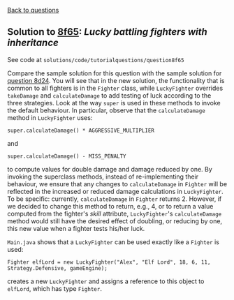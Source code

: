 [Back to questions](../README.md)

## Solution to [8f65](../questions/8f65): *Lucky battling fighters with inheritance*

See code at `solutions/code/tutorialquestions/question8f65`

Compare the sample solution for this question with the sample solution for [question 8d24](8d24.md).  You will
see that in the new solution, the functionality that is common to all fighters is in the `Fighter`
 class, while `LuckyFighter` overrides `takeDamage` and `calculateDamage` to
 add testing of luck according to the three strategies.  Look at the way `super` is used in these
 methods to invoke the default behaviour.  In particular, observe that the `calculateDamage` method
 in `LuckyFighter` uses:

```
super.calculateDamage() * AGGRESSIVE_MULTIPLIER
```

and

```
super.calculateDamage() - MISS_PENALTY
```

to compute values for double damage and damage reduced by one.  By invoking the superclass methods, instead of re-implementing their
behaviour, we ensure that any changes to `calculateDamage` in `Fighter` will be reflected in the increased or
reduced damage calculations in `LuckyFighter`.  To be specific: currently, `calculateDamage` in `Fighter`
returns 2.  However, if we decided to change this method to return, e.g., 4, or to return a value computed from the fighter's *skill* attribute,
`LuckyFighter`'s `calculateDamage` method would still have the desired effect of doubling, or reducing by one, this new value
when a fighter tests his/her luck.

`Main.java` shows that a `LuckyFighter` can be used exactly like a `Fighter` is used:

```
Fighter elfLord = new LuckyFighter("Alex", "Elf Lord", 18, 6, 11, Strategy.Defensive, gameEngine);
```

creates a new `LuckyFighter` and assigns a reference to this object to `elfLord`, which
has type `Fighter`.


